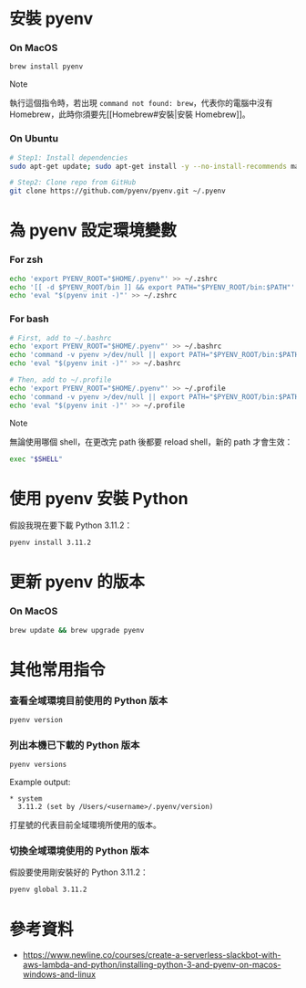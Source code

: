 # 安裝 pyenv

### On MacOS

```bash
brew install pyenv
```

>[!Note]
>執行這個指令時，若出現 `command not found: brew`，代表你的電腦中沒有 Homebrew，此時你須要先[[Homebrew#安裝|安裝 Homebrew]]。

### On Ubuntu

```bash
# Step1: Install dependencies
sudo apt-get update; sudo apt-get install -y --no-install-recommends make build-essential libssl-dev zlib1g-dev libbz2-dev libreadline-dev libsqlite3-dev wget curl llvm libncurses5-dev xz-utils tk-dev libxml2-dev libxmlsec1-dev libffi-dev liblzma-dev

# Step2: Clone repo from GitHub
git clone https://github.com/pyenv/pyenv.git ~/.pyenv
```

# 為 pyenv 設定環境變數

### For zsh

```zsh
echo 'export PYENV_ROOT="$HOME/.pyenv"' >> ~/.zshrc
echo '[[ -d $PYENV_ROOT/bin ]] && export PATH="$PYENV_ROOT/bin:$PATH"' >> ~/.zshrc
echo 'eval "$(pyenv init -)"' >> ~/.zshrc
```

### For bash

```bash
# First, add to ~/.bashrc
echo 'export PYENV_ROOT="$HOME/.pyenv"' >> ~/.bashrc
echo 'command -v pyenv >/dev/null || export PATH="$PYENV_ROOT/bin:$PATH"' >> ~/.bashrc
echo 'eval "$(pyenv init -)"' >> ~/.bashrc

# Then, add to ~/.profile
echo 'export PYENV_ROOT="$HOME/.pyenv"' >> ~/.profile
echo 'command -v pyenv >/dev/null || export PATH="$PYENV_ROOT/bin:$PATH"' >> ~/.profile
echo 'eval "$(pyenv init -)"' >> ~/.profile
```

>[!Note]
>無論使用哪個 shell，在更改完 path 後都要 reload shell，新的 path 才會生效：
>```bash
>exec "$SHELL"
>```

# 使用 pyenv 安裝 Python

假設我現在要下載 Python 3.11.2：

```bash
pyenv install 3.11.2
```

# 更新 pyenv 的版本

### On MacOS

```bash
brew update && brew upgrade pyenv
```

# 其他常用指令

### 查看全域環境目前使用的 Python 版本

```bash
pyenv version
```

### 列出本機已下載的 Python 版本

```bash
pyenv versions
```

Example output:

```plaintext
* system
  3.11.2 (set by /Users/<username>/.pyenv/version)
```

打星號的代表目前全域環境所使用的版本。

### 切換全域環境使用的 Python 版本

假設要使用剛安裝好的 Python 3.11.2：

```bash
pyenv global 3.11.2
```

# 參考資料

- <https://www.newline.co/courses/create-a-serverless-slackbot-with-aws-lambda-and-python/installing-python-3-and-pyenv-on-macos-windows-and-linux>
